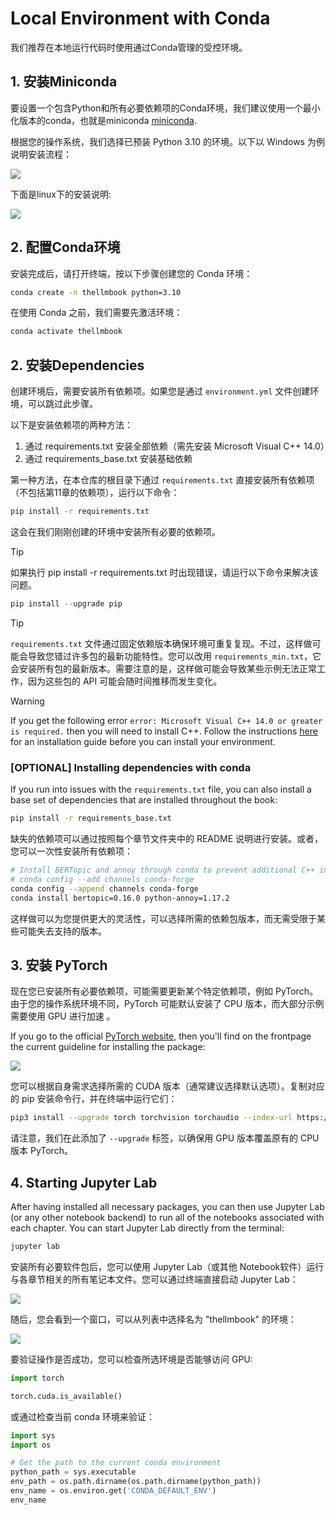 ﻿<!-- TODO: Finish up specific instructions with https://medium.com/@mohammdowais/how-to-record-terminal-in-a-windows-computer-c140feb9a6e3 -->

# Local Environment with Conda

我们推荐在本地运行代码时使用通过Conda管理的受控环境。 

## 1. 安装Miniconda

要设置一个包含Python和所有必要依赖项的Conda环境，我们建议使用一个最小化版本的conda，也就是miniconda [miniconda](https://docs.anaconda.com/free/miniconda/miniconda-other-installer-links/). 

根据您的操作系统，我们选择已预装 Python 3.10 的环境。以下以 Windows 为例说明安装流程：

![](../images/miniconda_windows.png)

下面是linux下的安装说明:

![](../images/miniconda_linux.png)

## 2. 配置Conda环境

安装完成后，请打开终端，按以下步骤创建您的 Conda 环境：

```bash
conda create -n thellmbook python=3.10
```

在使用 Conda 之前，我们需要先激活环境：

```bash
conda activate thellmbook
```

## 2. 安装Dependencies

创建环境后，需要安装所有依赖项。如果您是通过 `environment.yml` 文件创建环境，可以跳过此步骤。

以下是安装依赖项的两种方法：
1. 通过 requirements.txt 安装全部依赖（需先安装 Microsoft Visual C++ 14.0）
2. 通过 requirements_base.txt 安装基础依赖

第一种方法，在本仓库的根目录下通过 `requirements.txt` 直接安装所有依赖项（不包括第11章的依赖项），运行以下命令：

```bash
pip install -r requirements.txt
```

这会在我们刚刚创建的环境中安装所有必要的依赖项。 

> [!TIP]
> 如果执行 pip install -r requirements.txt 时出现错误，请运行以下命令来解决该问题。
> ```python
> pip install --upgrade pip
> ```

> [!TIP]
> `requirements.txt` 文件通过固定依赖版本确保环境可重复复现。不过，这样做可能会导致您错过许多包的最新功能特性。您可以改用 `requirements_min.txt`，它会安装所有包的最新版本。需要注意的是，这样做可能会导致某些示例无法正常工作，因为这些包的 API 可能会随时间推移而发生变化。

> [!WARNING]
> If you get the following error `error: Microsoft Visual C++ 14.0 or greater is required.` then you will need to install C++. 
> Follow the instructions [here](common_issues.md) for an installation guide before you can install your environment.

### [OPTIONAL] Installing dependencies with conda
If you run into issues with the `requirements.txt` file, you can also install a base set of dependencies that are installed throughout the book:

```bash
pip install -r requirements_base.txt
```

缺失的依赖项可以通过按照每个章节文件夹中的 README 说明进行安装。或者，您可以一次性安装所有依赖项：

```bash
# Install BERTopic and annoy through conda to prevent additional C++ installations
# conda config --add channels conda-forge
conda config --append channels conda-forge
conda install bertopic=0.16.0 python-annoy=1.17.2
```

这样做可以为您提供更大的灵活性，可以选择所需的依赖包版本，而无需受限于某些可能失去支持的版本。

## 3. 安装 PyTorch

现在您已安装所有必要依赖项，可能需要更新某个特定依赖项，例如 PyTorch。由于您的操作系统环境不同，PyTorch 可能默认安装了 CPU 版本，而大部分示例需要使用 GPU 进行加速 。

If you go to the official [PyTorch website](https://pytorch.org/), then you'll find on the frontpage the current guideline for installing the package:

![](../images/miniconda_windows.png)

您可以根据自身需求选择所需的 CUDA 版本（通常建议选择默认选项）。复制对应的 pip 安装命令行，并在终端中运行它们：


```bash
pip3 install --upgrade torch torchvision torchaudio --index-url https://download.pytorch.org/whl/cu118
```

请注意，我们在此添加了 `--upgrade` 标签，以确保用 GPU 版本覆盖原有的 CPU 版本 PyTorch。

## 4. Starting Jupyter Lab

After having installed all necessary packages, you can then use Jupyter Lab (or any other notebook backend) to run all of the notebooks associated with each chapter. You can start Jupyter Lab directly from the terminal:

```bash
jupyter lab
```

安装所有必要软件包后，您可以使用 Jupyter Lab（或其他 Notebook软件）运行与各章节相关的所有笔记本文件。您可以通过终端直接启动 Jupyter Lab：


![](../images/jupyter1.PNG)


随后，您会看到一个窗口，可以从列表中选择名为 "thellmbook" 的环境：

![](../images/jupyter2.PNG)


要验证操作是否成功，您可以检查所选环境是否能够访问 GPU:


```python
import torch

torch.cuda.is_available()
```

或通过检查当前 conda 环境来验证：

```python
import sys
import os

# Get the path to the current conda environment
python_path = sys.executable
env_path = os.path.dirname(os.path.dirname(python_path))
env_name = os.environ.get('CONDA_DEFAULT_ENV')
env_name
```
